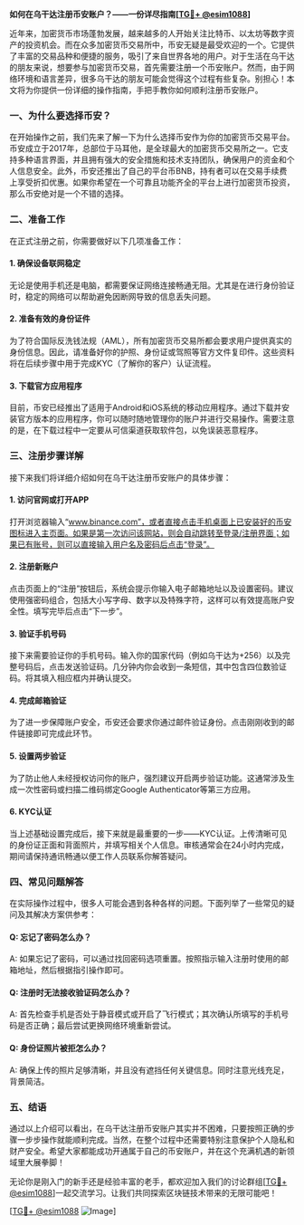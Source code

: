 **如何在乌干达注册币安账户？——一份详尽指南[[TG💪+ @esim1088](https://t.me/s/esim1088)]**

近年来，加密货币市场蓬勃发展，越来越多的人开始关注比特币、以太坊等数字资产的投资机会。而在众多加密货币交易所中，币安无疑是最受欢迎的一个。它提供了丰富的交易品种和便捷的服务，吸引了来自世界各地的用户。对于生活在乌干达的朋友来说，想要参与加密货币交易，首先需要注册一个币安账户。然而，由于网络环境和语言差异，很多乌干达的朋友可能会觉得这个过程有些复杂。别担心！本文将为你提供一份详细的操作指南，手把手教你如何顺利注册币安账户。

### 一、为什么要选择币安？

在开始操作之前，我们先来了解一下为什么选择币安作为你的加密货币交易平台。币安成立于2017年，总部位于马耳他，是全球最大的加密货币交易所之一。它支持多种语言界面，并且拥有强大的安全措施和技术支持团队，确保用户的资金和个人信息安全。此外，币安还推出了自己的平台币BNB，持有者可以在交易手续费上享受折扣优惠。如果你希望在一个可靠且功能齐全的平台上进行加密货币投资，那么币安绝对是一个不错的选择。

### 二、准备工作

在正式注册之前，你需要做好以下几项准备工作：

#### 1. 确保设备联网稳定
无论是使用手机还是电脑，都需要保证网络连接畅通无阻。尤其是在进行身份验证时，稳定的网络可以帮助避免因断网导致的信息丢失问题。

#### 2. 准备有效的身份证件
为了符合国际反洗钱法规（AML），所有加密货币交易所都会要求用户提供真实的身份信息。因此，请准备好你的护照、身份证或驾照等官方文件复印件。这些资料将在后续步骤中用于完成KYC（了解你的客户）认证流程。

#### 3. 下载官方应用程序
目前，币安已经推出了适用于Android和iOS系统的移动应用程序。通过下载并安装官方版本的应用程序，你可以随时随地管理你的账户并进行交易操作。需要注意的是，在下载过程中一定要从可信渠道获取软件包，以免误装恶意程序。

### 三、注册步骤详解

接下来我们将详细介绍如何在乌干达注册币安账户的具体步骤：

#### 1. 访问官网或打开APP
打开浏览器输入“www.binance.com”，或者直接点击手机桌面上已安装好的币安图标进入主页面。如果是第一次访问该网站，则会自动跳转至登录/注册界面；如果已有账号，则可以直接输入用户名及密码后点击“登录”。

#### 2. 注册新账户
点击页面上的“注册”按钮后，系统会提示你输入电子邮箱地址以及设置密码。建议使用强密码组合，包括大小写字母、数字以及特殊字符，这样可以有效提高账户安全性。填写完毕后点击“下一步”。

#### 3. 验证手机号码
接下来需要验证你的手机号码。输入你的国家代码（例如乌干达为+256）以及完整号码后，点击发送验证码。几分钟内你会收到一条短信，其中包含四位数验证码。将其填入相应框内并确认提交。

#### 4. 完成邮箱验证
为了进一步保障账户安全，币安还会要求你通过邮件验证身份。点击刚刚收到的邮件链接即可完成此环节。

#### 5. 设置两步验证
为了防止他人未经授权访问你的账户，强烈建议开启两步验证功能。这通常涉及生成一次性密码或扫描二维码绑定Google Authenticator等第三方应用。

#### 6. KYC认证
当上述基础设置完成后，接下来就是最重要的一步——KYC认证。上传清晰可见的身份证正面和背面照片，并填写相关个人信息。审核通常会在24小时内完成，期间请保持通讯畅通以便工作人员联系你解答疑问。

### 四、常见问题解答

在实际操作过程中，很多人可能会遇到各种各样的问题。下面列举了一些常见的疑问及其解决方案供参考：

#### Q: 忘记了密码怎么办？
A: 如果忘记了密码，可以通过找回密码选项重置。按照指示输入注册时使用的邮箱地址，然后根据指引操作即可。

#### Q: 注册时无法接收验证码怎么办？
A: 首先检查手机是否处于静音模式或开启了飞行模式；其次确认所填写的手机号码是否正确；最后尝试更换网络环境重新尝试。

#### Q: 身份证照片被拒怎么办？
A: 确保上传的照片足够清晰，并且没有遮挡任何关键信息。同时注意光线充足，背景简洁。

### 五、结语

通过以上介绍可以看出，在乌干达注册币安账户其实并不困难，只要按照正确的步骤一步步操作就能顺利完成。当然，在整个过程中还需要特别注意保护个人隐私和财产安全。希望大家都能成功开通属于自己的币安账户，并在这个充满机遇的新领域里大展拳脚！

无论你是刚入门的新手还是经验丰富的老手，都欢迎加入我们的讨论群组[[TG💪+ @esim1088](https://t.me/s/esim1088)]一起交流学习。让我们共同探索区块链技术带来的无限可能吧！

[[TG💪+ @esim1088](https://t.me/s/esim1088) ![Image](https://i.postimg.cc/4NQfJmqS/Snipaste-2025-05-13-00-14-12.png)]